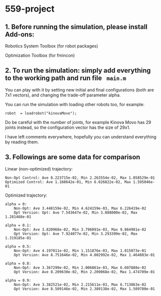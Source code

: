 # 559-project

## 1. Before running the simulation, please install Add-ons:

Robotics System Toolbox (for robot packages)

Optimization Toolbox (for fmincon)
	
	
## 2. To run the simulation: simply add everything to the working path and run file  ``` main.m``` 

You can play with it by setting new initial and final configurations (both are 7x1 vectors), and changing the trade-off parameter alpha.

You can run the simulation with loading other robots too, for example:

 ``` robot  = loadrobot("kinovaMovo"); ``` 
	
Do be careful with the number of joints, for example Kinova Movo has 29 joints instead, so the configuration vector has the size of 29x1.

I have left comments everywhere, hopefully you can understand everything by reading them.
	


## 3. Followings are some data for comparison

Linear (non-optimized) trajectory:

    Non-Opt Control: Ave 8.223715e-02, Min 2.263554e-02, Max 1.058529e-01
    Optimized Control: Ave 1.160642e-01, Min 6.026822e-02, Max 1.595046e-01



Optimized trajectory:

    alpha = 0:
        Non-Opt: Ave 3.448159e-02, Min 4.624159e-03, Max 6.226419e-02
        Opt Version: Opt: Ave 7.543647e-02, Min 3.088000e-02, Max 1.281468e-01
	
    alpha = 0.1:
        Non-Opt: Ave 3.820968e-02, Min 3.796091e-03, Max 9.864981e-02 
        Opt Version: Opt: Ave 7.924077e-02, Min 3.293399e-02, Max 1.319185e-01

    alpha = 0.5:
        Non-Opt: Ave 4.197011e-02, Min 1.151876e-03, Max 1.015073e-01
        Opt Version: Ave 8.751646e-02, Min 4.002992e-02, Max 1.464803e-01

    alpha = 0.8:
        Non-Opt: Ave 3.367299e-02, Min 2.006861e-03, Max 6.607888e-02
        Opt Version: Ave 8.209630e-02, Min 2.209068e-02, Max 1.474709e-01

	alpha = 0.9:
        Non-Opt: Ave 3.382521e-02, Min 2.215611e-03, Max 6.713863e-02
        Opt Version: Ave 8.509146e-02, Min 2.389138e-02, Max 1.509780e-01  
